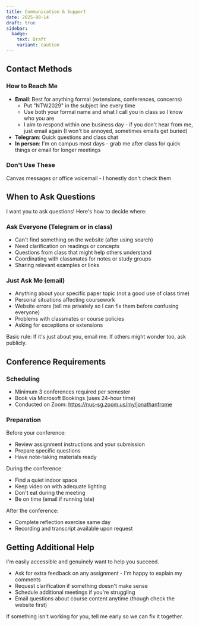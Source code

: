 ```yaml
---
title: Communication & Support
date: 2025-08-14
draft: true
sidebar:
  badge:
    text: Draft
    variant: caution
---
```


## Contact Methods

### How to Reach Me
- **Email**: Best for anything formal (extensions, conferences, concerns)
  - Put "NTW2029" in the subject line every time
  - Use both your formal name and what I call you in class so I know who you are
  - I aim to respond within one business day - if you don't hear from me, just email again (I won't be annoyed, sometimes emails get buried)
- **Telegram**: Quick questions and class chat
- **In person**: I'm on campus most days - grab me after class for quick things or email for longer meetings

### Don't Use These
Canvas messages or office voicemail - I honestly don't check them

## When to Ask Questions

I want you to ask questions! Here's how to decide where:

### Ask Everyone (Telegram or in class)
- Can't find something on the website (after using search)
- Need clarification on readings or concepts
- Questions from class that might help others understand
- Coordinating with classmates for notes or study groups
- Sharing relevant examples or links

### Just Ask Me (email)
- Anything about your specific paper topic (not a good use of class time)
- Personal situations affecting coursework
- Website errors (tell me privately so I can fix them before confusing everyone)
- Problems with classmates or course policies
- Asking for exceptions or extensions

Basic rule: If it's just about you, email me. If others might wonder too, ask publicly.

## Conference Requirements

### Scheduling
- Minimum 3 conferences required per semester
- Book via Microsoft Bookings (uses 24-hour time)
- Conducted on Zoom: https://nus-sg.zoom.us/my/jonathanfrome

### Preparation
Before your conference:
- Review assignment instructions and your submission
- Prepare specific questions
- Have note-taking materials ready

During the conference:
- Find a quiet indoor space
- Keep video on with adequate lighting
- Don't eat during the meeting
- Be on time (email if running late)

After the conference:
- Complete reflection exercise same day
- Recording and transcript available upon request

## Getting Additional Help

I'm easily accessible and genuinely want to help you succeed.

- Ask for extra feedback on any assignment - I'm happy to explain my comments
- Request clarification if something doesn't make sense
- Schedule additional meetings if you're struggling
- Email questions about course content anytime (though check the website first)

If something isn't working for you, tell me early so we can fix it together.
